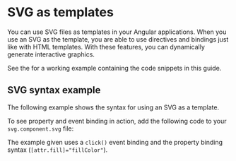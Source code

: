 # SVG as templates

You can use SVG files as templates in your Angular applications. When you use an SVG as the template, you are able to use directives and bindings just like with HTML templates. With these features, you can dynamically generate interactive graphics.

<div class="alert is-helpful">

See the <live-example name="template-syntax"></live-example> for a working example containing the code snippets in this guide.

</div>

## SVG syntax example

The following example shows the syntax for using an SVG as a template.

<code-example path="template-syntax/src/app/svg.component.ts" header="src/app/svg.component.ts"></code-example>

To see property and event binding in action, add the following code to your `svg.component.svg` file:

<code-example path="template-syntax/src/app/svg.component.svg" header="src/app/svg.component.svg"></code-example>

The example given uses a `click()` event binding and the property binding syntax
(`[attr.fill]="fillColor"`).
